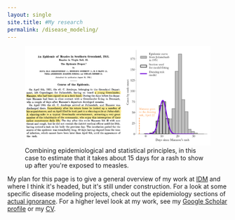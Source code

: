 ```yaml
---
layout: single
site.title: #My research
permalink: /disease_modeling/
---
```

<!-- Alternative to the header image above --> 
<figure>
<center> <img src="../assets/images/measles_time_to_rash.png" width="800px" /> </center>
<figcaption>Combining epidemiological and statistical principles, in this case to estimate that it takes about 15 days for a rash to show up after you're exposed to measles.</figcaption>
</figure>

My plan for this page is to give a general overview of my work at [IDM](http://idmod.org) and where I think it's headed, but it's still under construction. For a look at some specific disease modeling projects, check out the epidemiology sections of [actual ignorance](https://nthakkar.github.io/actual_ignorance/). For a higher level look at my work, see my [Google Scholar profile](https://scholar.google.com/citations?user=4XfFTrEAAAAJ&hl=en&oi=ao) or my [CV](../assets/docs/CV.pdf). 